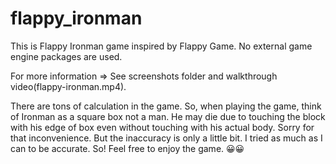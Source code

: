 # flappy_ironman

This is Flappy Ironman game inspired by Flappy Game.
No external game engine packages are used.


For more information => See screenshots folder and walkthrough video(flappy-ironman.mp4).

There are tons of calculation in the game. So, when playing the game, think of Ironman as a square box not a man. He may die due to touching the block with his edge of box even without touching with his actual body.
Sorry for that inconvenience. But the inaccuracy is only a little bit. I tried as much as I can to be accurate.
So! Feel free to enjoy the game. 😀😀
